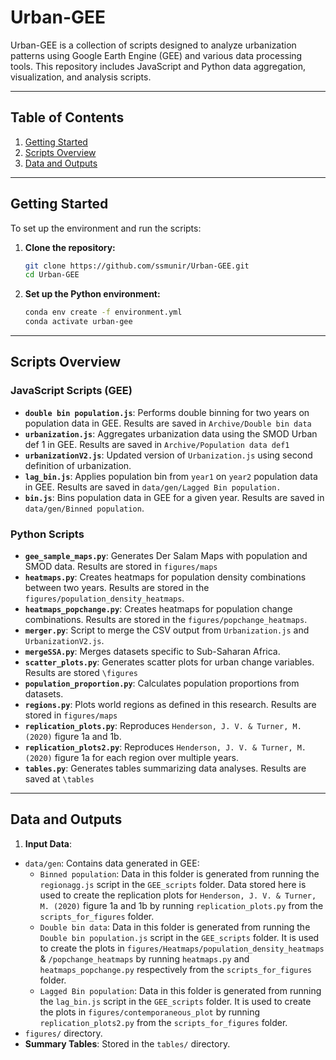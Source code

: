 # Urban-GEE

Urban-GEE is a collection of scripts designed to analyze urbanization patterns using Google Earth Engine (GEE) and various data processing tools. This repository includes JavaScript and Python data aggregation, visualization, and analysis scripts.

---
## Table of Contents
1. [Getting Started](#getting-started)
2. [Scripts Overview](#scripts-overview)
3. [Data and Outputs](#data-and-outputs)
---

## Getting Started

To set up the environment and run the scripts:

1. **Clone the repository:**
   ```bash
   git clone https://github.com/ssmunir/Urban-GEE.git
   cd Urban-GEE
   ```

2. **Set up the Python environment:**
   ```bash
   conda env create -f environment.yml
   conda activate urban-gee
   ```

---

## Scripts Overview

### JavaScript Scripts (GEE)
- **`double bin population.js`**: Performs double binning for two years on population data in GEE. Results are saved in `Archive/Double bin data`
- **`urbanization.js`**: Aggregates urbanization data using the SMOD Urban def 1 in GEE. Results are saved in `Archive/Population data def1`
- **`urbanizationV2.js`**: Updated version of `Urbanization.js` using second definition of urbanization.
- **`lag_bin.js`**: Applies population bin from `year1` on `year2` population data in GEE. Results are saved in `data/gen/Lagged Bin population.`
- **`bin.js`**: Bins population data in GEE for a given year. Results are saved in `data/gen/Binned population`.

### Python Scripts
- **`gee_sample_maps.py`**: Generates Der Salam Maps with population and SMOD data. Results are stored in `figures/maps`
- **`heatmaps.py`**: Creates heatmaps for population density combinations between two years. Results are stored in the `figures/population_density_heatmaps`.
- **`heatmaps_popchange.py`**: Creates heatmaps for population change combinations. Results are stored in the `figures/popchange_heatmaps`.
- **`merger.py`**: Script to merge the CSV output from `Urbanization.js` and `UrbanizationV2.js`. 
- **`mergeSSA.py`**: Merges datasets specific to Sub-Saharan Africa.
- **`scatter_plots.py`**: Generates scatter plots for urban change variables. Results are stored `\figures`
- **`population_proportion.py`**: Calculates population proportions from datasets.
- **`regions.py`**: Plots world regions as defined in this research. Results are stored in `figures/maps`
- **`replication_plots.py`**: Reproduces ` Henderson, J. V. & Turner, M. (2020) ` figure 1a and 1b.
- **`replication_plots2.py`**: Reproduces ` Henderson, J. V. & Turner, M. (2020) ` figure 1a for each region over multiple years.
- **`tables.py`**: Generates tables summarizing data analyses. Results are saved at `\tables`

---

## Data and Outputs

1. **Input Data**:
  - `data/gen`: Contains data generated in GEE:
       - `Binned population`: Data in this folder is generated from running the `regionagg.js` script in the `GEE_scripts`             folder. Data stored here is used to create the replication plots for ` Henderson, J. V. & Turner, M. (2020) `                figure 1a and 1b by running `replication_plots.py` from the `scripts_for_figures` folder.
       - `Double bin data`: Data in this folder is generated from running the `Double bin population.js` script in the `GEE_scripts` folder. It is used to create the plots in `figures/Heatmaps/population_density_heatmaps` & `/popchange_heatmaps` by running `heatmaps.py` and `heatmaps_popchange.py` respectively from the `scripts_for_figures` folder.
       - `Lagged Bin population`: Data in this folder is generated from running the `lag_bin.js` script in the `GEE_scripts` folder. It is used to create the plots in `figures/contemporaneous_plot` by running `replication_plots2.py` from the `scripts_for_figures` folder.
   - `figures/` directory.
- **Summary Tables**: Stored in the `tables/` directory.

